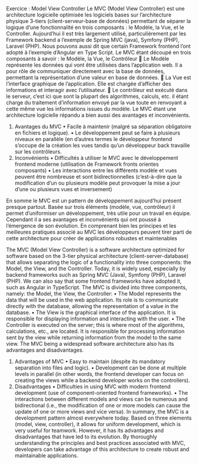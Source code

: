 Exercice : Model View Controller
 Le MVC (Model View Controller) est une architecture logicielle optimisée les logiciels bases sur l’architecture physique 3-tiers (client-serveur-base de données) permettant de séparer la logique d’une fonctionnalité en trois composants : le Modèle, la Vue, et le Controller. Aujourd’hui il est très largement utilisé, particulièrement par les Framework backend a l’exemple de Spring MVC (java), Symfony (PHP), Laravel (PHP). Nous pouvons aussi dit que certain Framework frontend l’ont adopté à l’exemple d’Angular en Type Script.
Le MVC étant découpé en trois composants à savoir : le Modèle, la Vue, le Contrôleur
	Le Modèle représente les données qui vont être utilisées dans l’application web. Il a pour rôle de communiquer directement avec la base de données, permettant la représentation d’une valeur en base de données. 
	La Vue est l’interface graphique de l’application. Elle est chargée d’afficher des informations et interagir avec l’utilisateur.
	Le contrôleur est exécuté dans le serveur, c’est ici que sont la plupart des algorithmes, calculs, etc. il étant charge du traitement d’information envoyé par la vue toute en renvoyant a cette même vue les informations issues du modèle.
Le MVC étant une architecture logicielle répandu a bien aussi des avantages et inconvénients.
1.	Avantages du MVC
•	Facile à maintenir (malgré sa séparation obligatoire en fichiers et logique).
•	Le développement peut se faire à plusieurs niveaux en parallèle (en d’autres termes le développeur frontend s’occupe de la création les vues tandis qu’un développeur back travaille sur les contrôleurs.
2.	Inconvénients
•	Difficultés à utiliser le MVC avec le développement frontend moderne (utilisation de Framework fronts orientes composants)
•	Les interactions entre les différents modèle et vues peuvent être nombreuse et sont bidirectionnelles (c’est-à-dire que la modification d’un ou plusieurs modèle peut provoquer la mise a jour d’une ou plusieurs vues et inversement)


En somme le MVC est un pattern de développement aujourd’hui présent presque partout. Basée sur trois éléments (modèle, vue, contrôleur) il permet d’uniformiser un développement, très utile pour un travail en équipe. Cependant il a ses avantages et inconvénients qui ont poussé à l’émergence de son évolution. En comprenant bien les principes et les meilleures pratiques associé au MVC les développeurs peuvent tirer parti de cette architecture pour créer de applications robustes et maintenables





















The MVC (Model View Controller) is a software architecture optimized for software based on the 3-tier physical architecture (client-server-database) that allows separating the logic of a functionality into three components: the Model, the View, and the Controller. Today, it is widely used, especially by backend frameworks such as Spring MVC (Java), Symfony (PHP), Laravel (PHP). We can also say that some frontend frameworks have adopted it, such as Angular in TypeScript.
The MVC is divided into three components, namely: the Model, the View, the Controller:
•	The Model represents the data that will be used in the web application. Its role is to communicate directly with the database, allowing the representation of a value in the database.
•	The View is the graphical interface of the application. It is responsible for displaying information and interacting with the user.
•	The Controller is executed on the server; this is where most of the algorithms, calculations, etc., are located. It is responsible for processing information sent by the view while returning information from the model to the same view.
The MVC being a widespread software architecture also has its advantages and disadvantages.
1. Advantages of MVC
•	Easy to maintain (despite its mandatory separation into files and logic).
•	Development can be done at multiple levels in parallel (in other words, the frontend developer can focus on creating the views while a backend developer works on the controllers).
2. Disadvantages
•	Difficulties in using MVC with modern frontend development (use of component-oriented frontend frameworks).
•	The interactions between different models and views can be numerous and bidirectional (i.e., the modification of one or more models can cause the update of one or more views and vice versa).
In summary, the MVC is a development pattern almost everywhere today. Based on three elements (model, view, controller), it allows for uniform development, which is very useful for teamwork. However, it has its advantages and disadvantages that have led to its evolution. By thoroughly understanding the principles and best practices associated with MVC, developers can take advantage of this architecture to create robust and maintainable applications.


